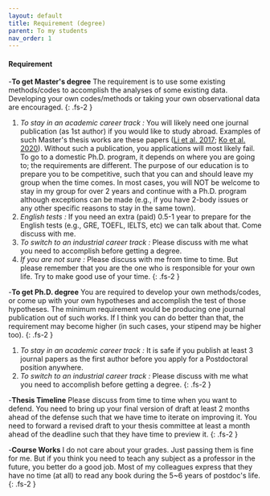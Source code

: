 ```yaml
---
layout: default
title: Requirement (degree)
parent: To my students
nav_order: 1
---
```


#### Requirement


-**To get Master's degree** 
    The requirement is to use some existing methods/codes to accomplish the analyses of some existing data. Developing your own codes/methods or taking your own observational data are encouraged.
{: .fs-2 }

  1. *To stay in an academic career track :* You will likely need one journal publication (as 1st author) if you would like to study abroad. Examples of such Master's thesis works are these papers ([Li et al. 2017](https://ui.adsabs.harvard.edu/abs/2017ApJ...840...72L/abstract); [Ko et al. 2020](https://ui.adsabs.harvard.edu/abs/2020ApJ...889..172K/abstract)). Without such a publication, you applications will most likely fail. To go to a domestic Ph.D. program, it depends on where you are going to; the requirements are different. The purpose of our education is to prepare you to be competitive, such that you can and should leave my group when the time comes. In most cases, you will NOT be welcome to stay in my group for over 2 years and continue with a Ph.D. program although exceptions can be made (e.g., if you have 2-body issues or any other specific reasons to stay in the same town).
  2. *English tests :* If you need an extra (paid) 0.5-1 year to prepare for the English tests (e.g., GRE, TOEFL, IELTS, etc) we can talk about that. Come discuss with me.
  3. *To switch to an industrial career track :* Please discuss with me what you need to accomplish before getting a degree.
  4. *If you are not sure :* Please discuss with me from time to time. But please remember that you are the one who is responsible for your own life. Try to make good use of your time.
{: .fs-2 }
  
-**To get Ph.D. degree**
    You are required to develop your own methods/codes, or come up with your own hypotheses and accomplish the test of those hypotheses. The minimum requirement would be producing one journal publication out of such works. If I think you can do better than that, the requirement may become higher (in such cases, your stipend may be higher too).
{: .fs-2 }
    
  1. *To stay in an academic career track :* It is safe if you publish at least 3 journal papers as the first author before you apply for a Postdoctoral position anywhere. 
  2. *To switch to an industrial career track :* Please discuss with me what you need to accomplish before getting a degree.
{: .fs-2 }
  
-**Thesis Timeline**
    Please discuss from time to time when you want to defend. You need to bring up your final version of draft at least 2 months ahead of the defense such that we have time to iterate on improving it. You need to forward a revised draft to your thesis committee at least a month ahead of the deadline such that they have time to preview it.
{: .fs-2 }
    
-**Course Works**
    I do not care about your grades. Just passing them is fine for me. But if you think you need to teach any subject as a professor in the future, you better do a good job. Most of my colleagues express that they have no time (at all) to read any book during the 5~6 years of postdoc's life.
{: .fs-2 }
